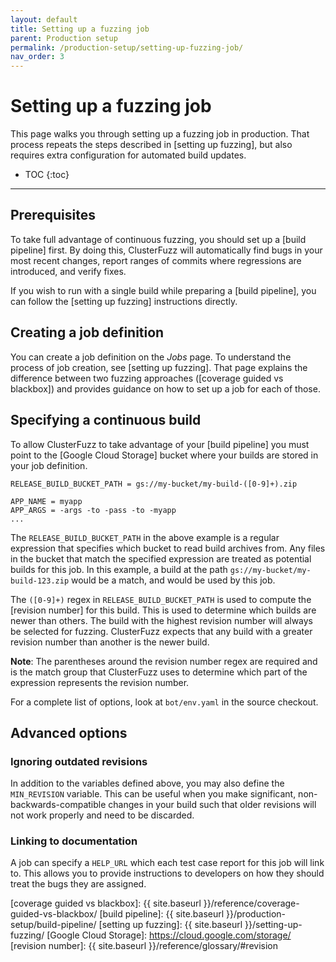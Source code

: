 ```yaml
---
layout: default
title: Setting up a fuzzing job
parent: Production setup
permalink: /production-setup/setting-up-fuzzing-job/
nav_order: 3
---
```


# Setting up a fuzzing job

This page walks you through setting up a fuzzing job in production. That process
repeats the steps described in [setting up fuzzing], but also requires extra
configuration for automated build updates.

- TOC
{:toc}

---

## Prerequisites

To take full advantage of continuous fuzzing, you should set up a
[build pipeline] first. By doing this, ClusterFuzz will automatically find bugs
in your most recent changes, report ranges of commits where regressions are
introduced, and verify fixes.

If you wish to run with a single build while preparing a [build pipeline], you
can follow the [setting up fuzzing] instructions directly.

## Creating a job definition

You can create a job definition on the _Jobs_ page. To understand the process of
job creation, see [setting up fuzzing]. That page explains the difference
between two fuzzing approaches ([coverage guided vs blackbox]) and provides
guidance on how to set up a job for each of those.

## Specifying a continuous build

To allow ClusterFuzz to take advantage of your [build pipeline] you must point
to the [Google Cloud Storage] bucket where your builds are stored in your job
definition.

```
RELEASE_BUILD_BUCKET_PATH = gs://my-bucket/my-build-([0-9]+).zip

APP_NAME = myapp
APP_ARGS = -args -to -pass -to -myapp
...
```

The `RELEASE_BUILD_BUCKET_PATH` in the above example is a regular expression
that specifies which bucket to read build archives from. Any files in the bucket
that match the specified expression are treated as potential builds for this
job. In this example, a build at the path `gs://my-bucket/my-build-123.zip`
would be a match, and would be used by this job.

The `([0-9]+)` regex in `RELEASE_BUILD_BUCKET_PATH` is used to compute the
[revision number] for this build. This is used to determine which builds are
newer than others. The build with the highest revision number will always be
selected for fuzzing. ClusterFuzz expects that any build with a greater revision
number than another is the newer build.

**Note**: The parentheses around the revision number regex are required and is
the match group that ClusterFuzz uses to determine which part of the expression
represents the revision number.

For a complete list of options, look at `bot/env.yaml` in the source checkout.

## Advanced options

### Ignoring outdated revisions

In addition to the variables defined above, you may also define the
`MIN_REVISION` variable. This can be useful when you make significant,
non-backwards-compatible changes in your build such that older revisions will
not work properly and need to be discarded.

### Linking to documentation

A job can specify a `HELP_URL` which each test case report for this job will
link to. This allows you to provide instructions to developers on how they
should treat the bugs they are assigned.

[coverage guided vs blackbox]: {{ site.baseurl }}/reference/coverage-guided-vs-blackbox/
[build pipeline]: {{ site.baseurl }}/production-setup/build-pipeline/
[setting up fuzzing]: {{ site.baseurl }}/setting-up-fuzzing/
[Google Cloud Storage]: https://cloud.google.com/storage/
[revision number]: {{ site.baseurl }}/reference/glossary/#revision
